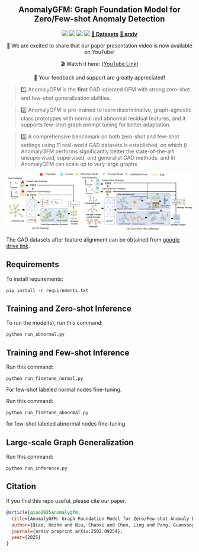 <div align="center">
  <h2><b> AnomalyGFM: Graph Foundation Model for Zero/Few-shot Anomaly Detection </b></h2>
</div>

<div align="center">

![](https://img.shields.io/github/last-commit/mala-lab/AnomalyGFM?color=green)
![](https://img.shields.io/github/stars/mala-lab/AnomalyGFM?color=yellow)
![](https://img.shields.io/github/forks/mala-lab/AnomalyGFM?color=lightblue)
![](https://img.shields.io/badge/PRs-Welcome-green)
[**📜 Datasets**](https://drive.google.com/drive/folders/1SSWgFRdth3U44_IMRnW775B1l-bjQATW?usp=sharing) [**📝 arxiv**](https://arxiv.org/abs/2502.09254)



📢 We are excited to share that our paper presentation video is now available on YouTube!

🎬 Watch it here: [[YouTube Link](https://youtu.be/OrY9epUwh0M?si=izAi9xjQuNLQmaMX)]

📌 Your feedback and support are greatly appreciated!


</div>

> 1️⃣ AnomalyGFM is the **first** GAD-oriented GFM with strong zero-shot and few-shot generalization abilities. 

> 2️⃣ AnomalyGFM is pre-trained to learn discriminative, graph-agnostic class prototypes with normal and abnormal residual features, and it supports few-shot graph prompt tuning for better adaptation.

> 3️⃣ A comprehensive benchmark on both zero-shot and few-shot settings using 11 real-world GAD datasets is established, on which i) AnomalyGFM performs significantly
better the state-of-the-art unsupervised, supervised, and generalist GAD methods, and ii) AnomalyGFM can scale up to very large graphs


![Framework of AnomalyGFM](framework.png)



The GAD datasets after feature alignment can be obtained from   [google drive link](https://drive.google.com/drive/folders/1SSWgFRdth3U44_IMRnW775B1l-bjQATW?usp=sharing). 


## Requirements

To install requirements:

```setup
pip install -r requirements.txt
```

## Training and Zero-shot Inference  

To run the model(s), run this command:
```
python run_abnormal.py 
```

## Training and Few-shot Inference  

Run this command:
```
python run_finetune_normal.py 
```
For few-shot labeled normal nodes fine-tuning.

Run this command:
```
python run_finetune_abnormal.py 
```
for few-shot labeled abnormal nodes fine-tuning.

## Large-scale Graph Generalization 

Run this command:
```
python run_inference.py 
```

## Citation
If you find this repo useful, please cite our paper.

```bibtex
@article{qiao2025anomalygfm,
  title={AnomalyGFM: Graph Foundation Model for Zero/Few-shot Anomaly Detection},
  author={Qiao, Hezhe and Niu, Chaoxi and Chen, Ling and Pang, Guansong},
  journal={arXiv preprint arXiv:2502.09254},
  year={2025}
}
```
